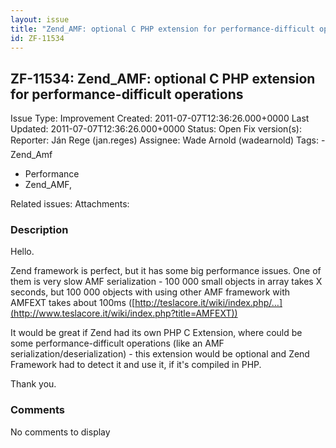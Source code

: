```yaml
---
layout: issue
title: "Zend_AMF: optional C PHP extension for performance-difficult operations"
id: ZF-11534
---
```


ZF-11534: Zend\_AMF: optional C PHP extension for performance-difficult operations
----------------------------------------------------------------------------------

 Issue Type: Improvement Created: 2011-07-07T12:36:26.000+0000 Last Updated: 2011-07-07T12:36:26.000+0000 Status: Open Fix version(s): 
 Reporter:  Ján Rege&#154; (jan.reges)  Assignee:  Wade Arnold (wadearnold)  Tags: - Zend\_Amf
- Performance
- Zend\_AMF,
 
 Related issues: 
 Attachments: 
### Description

Hello.

Zend framework is perfect, but it has some big performance issues. One of them is very slow AMF serialization - 100 000 small objects in array takes X seconds, but 100 000 objects with using other AMF framework with AMFEXT takes about 100ms ([http://teslacore.it/wiki/index.php/…](http://www.teslacore.it/wiki/index.php?title=AMFEXT))

It would be great if Zend had its own PHP C Extension, where could be some performance-difficult operations (like an AMF serialization/deserialization) - this extension would be optional and Zend Framework had to detect it and use it, if it's compiled in PHP.

Thank you.

 

 

### Comments

No comments to display